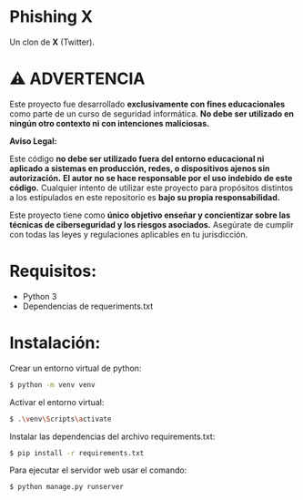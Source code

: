 # Phishing X

Un clon de **X** (Twitter).

# ⚠️ ADVERTENCIA

Este proyecto fue desarrollado **exclusivamente con fines educacionales** como parte de un curso de seguridad informática. **No debe ser utilizado en ningún otro contexto ni con intenciones maliciosas.**

**Aviso Legal:**

Este código **no debe ser utilizado fuera del entorno educacional ni aplicado a sistemas en producción, redes, o dispositivos ajenos sin autorización.**
**El autor no se hace responsable por el uso indebido de este código.** Cualquier intento de utilizar este proyecto para propósitos distintos a los estipulados en este repositorio es **bajo su propia responsabilidad.**

Este proyecto tiene como **único objetivo enseñar y concientizar sobre las técnicas de ciberseguridad y los riesgos asociados.** Asegúrate de cumplir con todas las leyes y regulaciones aplicables en tu jurisdicción.

# Requisitos:

- Python 3
- Dependencias de requeriments.txt

# Instalación:

Crear un entorno virtual de python:

```bash
$ python -m venv venv
```

Activar el entorno virtual:

```bash
$ .\venv\Scripts\activate
```

Instalar las dependencias del archivo requirements.txt:

```bash
$ pip install -r requirements.txt
```

Para ejecutar el servidor web usar el comando:

```bash
$ python manage.py runserver
```
